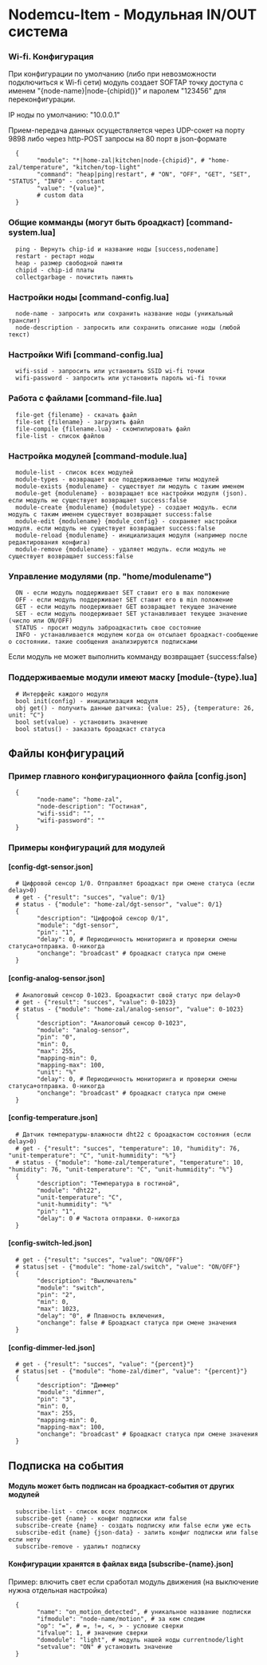 # Nodemcu-Item - Модульная IN/OUT система 

### Wi-fi. Конфигурация
При конфигурации по умолчанию (либо при невозможности подключиться к Wi-fi сети) модуль создает SOFTAP точку доступа с именем "{node-name}|node-{chipid()}" и паролем "123456" для переконфигурации. 

IP ноды по умолчанию: "10.0.0.1"

Прием-передача данных осуществляется через UDP-сокет на порту 9898 либо через http-POST запросы на 80 порт в json-формате
      
      {
            "module": "*|home-zal|kitchen|node-{chipid}", # "home-zal/temperature", "kitchen/top-light"
            "command": "heap|ping|restart", # "ON", "OFF", "GET", "SET", "STATUS", "INFO" - constant
            "value": "{value}",
            # custom data
      }

### Общие комманды (могут быть броадкаст) [command-system.lua]
      ping - Вернуть chip-id и название ноды [success,nodename]
      restart - рестарт ноды
      heap - размер свободной памяти
      chipid - chip-id платы
      collectgarbage - почистить память

### Настройки ноды [command-config.lua]
      node-name - запросить или сохранить название ноды (уникальный транслит)
      node-description - запросить или сохранить описание ноды (любой текст)

### Настройки Wifi [command-config.lua]
      wifi-ssid - запросить или установить SSID wi-fi точки
      wifi-password - запросить или установить пароль wi-fi точки
      
### Работа с файлами [command-file.lua]
      file-get {filename} - скачать файл
      file-set {filename} - загрузить файл
      file-compile {filename.lua} - скомпилировать файл
      file-list - список файлов

### Настройка модулей [command-module.lua]
      module-list - список всех модулей
      module-types - возвращает все поддерживаемые типы модулей
      module-exists {modulename} - существует ли модуль с таким именем
      module-get {modulename} - возвращает все настройки модуля (json). если модуль не существует возвращает success:false
      module-create {modulename} {moduletype} - создает модуль. если модуль с таким именем существует возвращает success:false
      module-edit {modulename} {module_config} - сохраняет настройки модуля. если модуль не существует возвращает success:false
      module-reload {modulename} - инициализация модуля (например после редактирования конфига)
      module-remove {modulename} - удаляет модуль. если модуль не существует возвращает success:false

### Управление модулями (пр. "home/modulename")
      ON - если модуль поддерживает SET ставит его в max положение
      OFF - если модуль поддерживает SET ставит его в min положение
      GET - если модуль поодерживает GET возвращает текущее значение 
      SET - если модуль поодерживает SET устанавливает текущее значение (число или ON/OFF)
      STATUS - просит модуль заброадкастить свое состояние
      INFO - устанавливается модулем когда он отсылает броадкаст-сообщение о состоянии. такие сообщения анализируются подписками
Если модуль не может выполнить комманду возвращает {success:false}

### Поддерживаемые модули имеют маску [module-{type}.lua]
      # Интерфейс каждого модуля
      bool init(config) - инициализация модуля
      obj get() - получить данные датчика: {value: 25}, {temperature: 26, unit: "C"}
      bool set(value) - установить значение
      bool status() - заказать броадкаст статуса
      
## Файлы конфигураций

### Пример главного конфигурационного файла [config.json]
      {
            "node-name": "home-zal",
            "node-description": "Гостиная",
            "wifi-ssid": "",
            "wifi-password": ""
      }
      
### Примеры конфигураций для модулей
#### [config-dgt-sensor.json]
      # Цифровой сенсор 1/0. Отправляет броадкаст при смене статуса (если delay>0)
      # get - {"result": "succes", "value": 0/1}
      # status - {"module": "home-zal/dgt-sensor", "value": 0/1}
      {
            "description": "Цифрофой сенсор 0/1",
            "module": "dgt-sensor",
            "pin": "1",
            "delay": 0, # Периодичность мониторинга и проверки смены статуса+отправка. 0-никогда
            "onchange": "broadcast" # броадкаст статуса при смене
      }
      
#### [config-analog-sensor.json]
      # Аналоговый сенсор 0-1023. Броадкастит свой статус при delay>0
      # get - {"result": "succes", "value": 0-1023}
      # status - {"module": "home-zal/analog-sensor", "value": 0-1023}
      {
            "description": "Аналоговый сенсор 0-1023",
            "module": "analog-sensor",
            "pin": "0",
            "min": 0,
            "max": 255,
            "mapping-min": 0,
            "mapping-max": 100,
            "unit": "%"
            "delay": 0, # Периодичность мониторинга и проверки смены статуса+отправка. 0-никогда
            "onchange": "broadcast" # броадкаст статуса при смене
      }
      
#### [config-temperature.json]
      # Датчик температуры-влажности dht22 с броадкастом состояния (если delay>0)
      # get - {"result": "succes", "temperature": 10, "humidity": 76, "unit-temperature": "C", "unit-hummidity": "%"}
      # status - {"module": "home-zal/temperature", "temperature": 10, "humidity": 76, "unit-temperature": "C", "unit-hummidity": "%"}
      {
            "description": "Температура в гостиной",
            "module": "dht22",
            "unit-temperature": "C",
            "unit-hummidity": "%"
            "pin": "1",
            "delay": 0 # Частота отправки. 0-никогда
      }
      
#### [config-switch-led.json]
      # get - {"result": "succes", "value": "ON/OFF"}
      # status|set - {"module": "home-zal/switch", "value": "ON/OFF"}
      {
            "description": "Выключатель"
            "module": "switch",
            "pin": "2",
            "min": 0,
            "max": 1023,
            "delay": "0", # Плавность включения,
            "onchange": false # Броадкаст статуса при смене значения
      }
      
#### [config-dimmer-led.json]
      # get - {"result": "succes", "value": "{percent}"}
      # status|set - {"module": "home-zal/dimer", "value": "{percent}"}
      {
            "description": "Диммер"
            "module": "dimmer",
            "pin": "3",
            "min": 0,
            "max": 255,
            "mapping-min": 0,
            "mapping-max": 100,
            "onchange": "broadcast" # Броадкаст статуса при смене значения
      }

## Подписка на события
#### Модуль может быть подписан на броадкаст-события от других модулей
      subscribe-list - список всех подписок
      subscribe-get {name} - конфиг подписки или false
      subscribe-create {name} - создать подписку или false если уже есть
      subscribe-edit {name} {json-data} - залить конфиг подписки или false если нету
      subscribe-remove - удалиьт подписку

#### Конфигурации хранятся в файлах вида [subscribe-{name}.json]
Пример: влючить свет если сработал модуль движения (на выключение нужна отдельная настройка)

      {
            "name": "on_motion_detected", # уникальное название подписки
            "ifmodule": "node-name/motion", # за кем следим
            "op": "=", # =, !=, <, > - условие сверки
            "ifvalue": 1, # значение сверки
            "domodule": "light", # модуль нашей ноды currentnode/light
            "setvalue": "ON" # установить значение
      }
